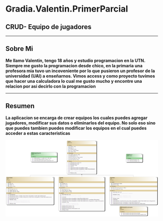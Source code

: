 # Gradia.Valentin.PrimerParcial

## CRUD- Equipo de jugadores
___
## Sobre Mi
**Me llamo Valentin, tengo 18 años y estudio programacion en la UTN. Siempre me gusto la programacion desde chico, en la 
primaria una profesora mia tuvo un incoveniente por lo que pusieron un profesor de la universidad (UAI) a enseñarnos. Vimos access y como proyecto tuvimos 
que hacer una calculadora lo cual me gusto mucho y encontre una relacion por asi decirlo con la programacion**
___
## Resumen
**La aplicacion se encarga de crear equipos los cuales puedes agregar jugadores, modificar sus datos o eliminarlos del equipo. No solo eso sino que puedes tambien 
puedes modificar los equipos en el cual  puedes acceder a estas caracteristicas**

![Alt text](DiagramaDeClases.png)


